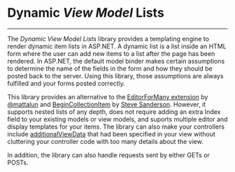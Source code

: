 # Dynamic *View Model* Lists

-------

The *Dynamic View Model Lists* library provides a templating engine to render dynamic item lists in ASP.NET. 
A dynamic list is a list inside an HTML form where the user can add new items to a list after the page 
has been rendered.
In ASP.NET, the default model binder makes certain assumptions to determine the name of the fields in the
form and how they should be posted back to the server. Using this library, those assumptions
are always fulfilled and your forms posted correctly.

This library provides an alternative to the [EditorForMany extension](https://github.com/mattlunn/DynamicListBinding)
by [@mattalun](https://www.mattlunn.me.uk/blog/2014/08/how-to-dynamically-via-ajax-add-new-items-to-a-bound-list-model-in-asp-mvc-net/)
and [BeginCollectionItem](https://www.nuget.org/packages/BeginCollectionItem/) by [Steve Sanderson](http://blog.stevensanderson.com/2010/01/28/editing-a-variable-length-list-aspnet-mvc-2-style/).
However, it supports nested lists of any depth, does not require adding an extra Index field to
your existing models or view models, and suports multiple editor and display templates for your items.
The library can also make your controllers include [additionalViewData](https://docs.microsoft.com/en-us/dotnet/api/microsoft.aspnetcore.mvc.rendering.ihtmlhelper-1.editorfor?view=aspnetcore-3.1)
that had been specified in your view without cluttering your controller code with too many details
about the view.

In addition, the library can also handle requests sent by either GETs or POSTs.

